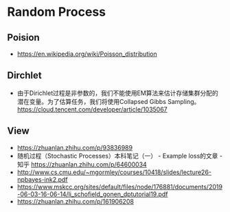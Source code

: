 # Random Process

## Poision
+ https://en.wikipedia.org/wiki/Poisson_distribution

## Dirchlet
+ 由于Dirichlet过程是非参数的，我们不能使用EM算法来估计存储集群分配的潜在变量。为了估算任务，我们将使用Collapsed Gibbs Sampling。 https://cloud.tencent.com/developer/article/1035067

## View
+ https://zhuanlan.zhihu.com/p/93836989
+ 随机过程（Stochastic Processes）本科笔记（一） - Example loss的文章 - 知乎
https://zhuanlan.zhihu.com/p/64600034
+ http://www.cs.cmu.edu/~mgormley/courses/10418/slides/lecture26-npbayes-ink2.pdf
+ https://www.mskcc.org/sites/default/files/node/176881/documents/2019-06-03-16-06-14/li_schofield_gonen_dptutorial19.pdf
+ https://zhuanlan.zhihu.com/p/161906208
